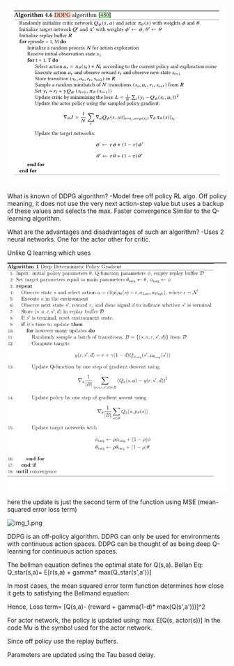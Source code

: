 ![DDPG_Pseudocode.png](DDPG_Pseudocode.png)

What is known of DDPG algorithm? 
-Model free off policy RL algo. Off policy meaning, it does not use the very next action-step value but uses a backup of these values and selects the max. Faster convergence
Similar to the Q-learning algorithm.


What are the advantages and disadvantages of such an algorithm?
-Uses 2 neural networks. 
One for the actor other for critic.

Unlike Q learning which uses

![img.png](img.png)

here the update is just the second term of the function using MSE (mean-squared error loss term)

![img_1.png](img_1.png)

DDPG is an off-policy algorithm. DDPG can only be used for environments with continuous action spaces. DDPG can be thought of as being deep Q-learning for continuous action spaces.

The bellman equation defines the optimal state for Q(s,a). Bellan Eq: Q_star(s,a)= E[r(s,a) + gamma* max(Q_star(s',a'))]

In most cases, the mean squared error term function determines how close it gets to satisfying the Bellmand equation:

Hence, Loss term= [Q(s,a)- (reward + gamma(1-d)* max(Q(s',a')))]^2

For actor network, the policy is updated using: max E[Q(s, actor(s))] In the code Mu is the symbol used for the actor network.

Since off policy use the replay buffers.

Parameters are updated using the Tau based delay.

